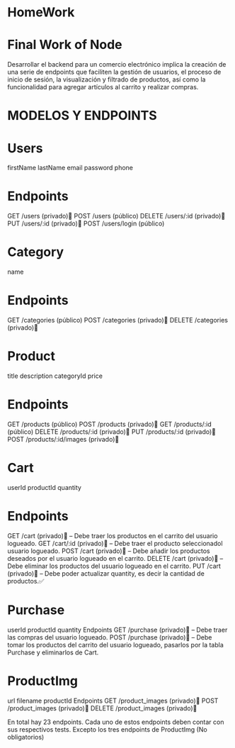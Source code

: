# HomeWork 
# Final Work of Node

Desarrollar el backend para un comercio electrónico implica la creación de una serie de endpoints que faciliten la gestión de usuarios, el proceso de inicio de sesión, la visualización y filtrado de productos, así como la funcionalidad para agregar artículos al carrito y realizar compras.



# MODELOS Y ENDPOINTS

# Users
firstName
lastName
email
password
phone
# Endpoints
GET /users (privado)🔐
POST  /users (público)
DELETE  /users/:id (privado)🔐
PUT   /users/:id (privado)🔐
POST  /users/login (público)


# Category
name

# Endpoints
GET /categories (público)
POST  /categories (privado)🔐
DELETE /categories (privado)🔐



# Product
title
description
categoryId
price

# Endpoints
GET /products (público)
POST  /products (privado)🔐
GET /products/:id (público)
DELETE /products/:id (privado)🔐
PUT /products/:id (privado)🔐
POST  /products/:id/images (privado)🔐



# Cart
userId
productId
quantity
# Endpoints
GET /cart (privado)🔐 – Debe traer los productos en el carrito del usuario logueado.
GET /cart/:id  (privado)🔐 – Debe traer el producto seleccionadol usuario logueado.
POST /cart (privado)🔐 – Debe añadir los productos deseados por el usuario logueado en el carrito.
DELETE /cart (privado)🔐 – Debe eliminar los productos del usuario logueado en el carrito.
PUT /cart (privado)🔐 – Debe poder actualizar quantity, es decir la cantidad de productos.✅










# Purchase
userId
productId
quantity
Endpoints
GET /purchase (privado)🔐 – Debe traer las compras del usuario logueado.
POST /purchase (privado)🔐 – Debe tomar los productos del carrito del usuario logueado, pasarlos por  la tabla Purchase y eliminarlos de Cart.












# ProductImg
url
filename
productId
Endpoints
GET /product_images (privado)🔐
POST /product_images (privado)🔐
DELETE /product_images (privado)🔐




En total hay 23 endpoints. Cada uno de estos endpoints deben contar con sus respectivos tests. Excepto los tres endpoints de ProductImg (No obligatorios)
